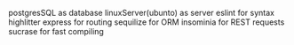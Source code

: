 postgresSQL as database
linuxServer(ubunto) as server
eslint for syntax highlitter
express for routing
sequilize for ORM
insominia for REST requests
sucrase for fast compiling
